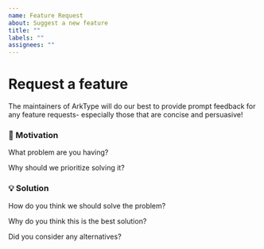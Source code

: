 ```yaml
---
name: Feature Request
about: Suggest a new feature
title: ""
labels: ""
assignees: ""
---
```


# Request a feature

The maintainers of ArkType will do our best to provide prompt feedback for any feature requests- especially those that are concise and persuasive!

### 🤷 Motivation

What problem are you having?

Why should we prioritize solving it?

### 💡 Solution

How do you think we should solve the problem?

Why do you think this is the best solution?

Did you consider any alternatives?
